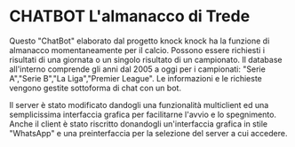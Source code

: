 # CHATBOT L'almanacco di Trede

Questo "ChatBot" elaborato dal progetto knock knock ha la funzione di almanacco momentaneamente per il calcio.
Possono essere richiesti i risultati di una giornata o un singolo risultato di un campionato.
Il database all'interno comprende gli anni dal 2005 a oggi per i campionati: "Serie A","Serie B","La Liga","Premier League".
Le informazioni e le richieste vengono gestite sottoforma di chat con un bot.

Il server è stato modificato dandogli una funzionalità multiclient ed una semplicissima interfaccia grafica per facilitarne l'avvio e lo spegnimento.
Anche il client è stato riscritto donandogli un'interfaccia grafica in stile "WhatsApp" e una preinterfaccia per la selezione del server a cui accedere.
